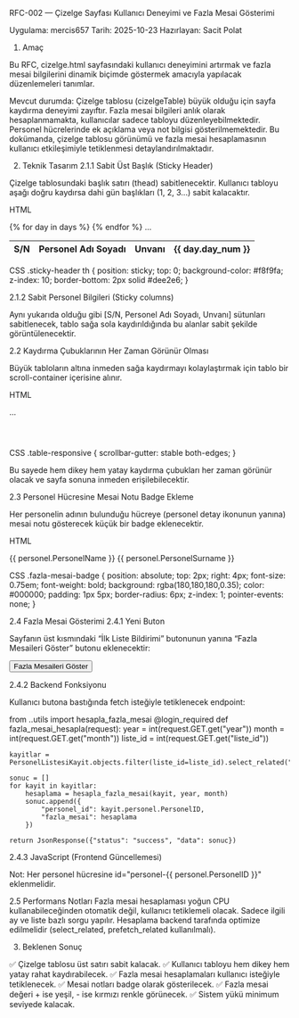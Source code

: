RFC-002 — Çizelge Sayfası Kullanıcı Deneyimi ve Fazla Mesai Gösterimi

Uygulama: mercis657
Tarih: 2025-10-23
Hazırlayan: Sacit Polat

1. Amaç

Bu RFC, cizelge.html sayfasındaki kullanıcı deneyimini artırmak ve fazla mesai bilgilerini dinamik biçimde göstermek amacıyla yapılacak düzenlemeleri tanımlar.

Mevcut durumda:
Çizelge tablosu (cizelgeTable) büyük olduğu için sayfa kaydırma deneyimi zayıftır.
Fazla mesai bilgileri anlık olarak hesaplanmamakta, kullanıcılar sadece tabloyu düzenleyebilmektedir.
Personel hücrelerinde ek açıklama veya not bilgisi gösterilmemektedir.
Bu dokümanda, çizelge tablosu görünümü ve fazla mesai hesaplamasının kullanıcı etkileşimiyle tetiklenmesi detaylandırılmaktadır.

2. Teknik Tasarım
2.1.1 Sabit Üst Başlık (Sticky Header)

Çizelge tablosundaki başlık satırı (thead) sabitlenecektir.
Kullanıcı tabloyu aşağı doğru kaydırsa dahi gün başlıkları (1, 2, 3...) sabit kalacaktır.

HTML
<table id="cizelgeTable" class="table table-bordered table-sm align-middle text-center">
  <thead class="table-light sticky-header">
    <tr>
      <th>S/N</th>
      <th>Personel Adı Soyadı</th>
      <th>Unvanı</th>
      {% for day in days %}
      <th class="{% if day.is_weekend %}weekend{% elif day.is_resmi_tatil %}resmi-tatil{% endif %}">
        {{ day.day_num }}
      </th>
      {% endfor %}
    </tr>
  </thead>
  <tbody>
    ...
  </tbody>
</table>

CSS
.sticky-header th {
    position: sticky;
    top: 0;
    background-color: #f8f9fa;
    z-index: 10;
    border-bottom: 2px solid #dee2e6;
}

2.1.2 Sabit Personel Bilgileri (Sticky columns)

Aynı yukarıda olduğu gibi [S/N, Personel Adı Soyadı, Unvanı] sütunları sabitlenecek, tablo sağa sola kaydırıldığında bu alanlar sabit şekilde görüntülenecektir.

2.2 Kaydırma Çubuklarının Her Zaman Görünür Olması

Büyük tabloların altına inmeden sağa kaydırmayı kolaylaştırmak için tablo bir scroll-container içerisine alınır.

HTML
<div class="table-responsive" style="max-height: calc(100vh - 250px); overflow: auto; padding-bottom: 10px;">
  <table id="cizelgeTable" class="table table-bordered table-sm align-middle text-center">
      ...
  </table>
</div>

CSS
.table-responsive {
    scrollbar-gutter: stable both-edges;
}


Bu sayede hem dikey hem yatay kaydırma çubukları her zaman görünür olacak ve sayfa sonuna inmeden erişilebilecektir.

2.3 Personel Hücresine Mesai Notu Badge Ekleme

Her personelin adının bulunduğu hücreye (personel detay ikonunun yanına) mesai notu gösterecek küçük bir badge eklenecektir.

HTML
<td class="position-relative">
  {{ personel.PersonelName }} {{ personel.PersonelSurname }}
  <i class="bi bi-person-circle text-primary ms-1 person-profile-btn"
     style="cursor: pointer; font-size: 0.9em;"
     data-personel-id="{{ personel.PersonelID }}"
     data-liste-id="{{ liste.id|default:0 }}"
     data-year="{{ current_year }}"
     data-month="{{ current_month }}"
     title="Personel Profili" role="button"></i>

  <span class="fazla-mesai-badge" style="display:none">
      -
  </span>
</td>

CSS
.fazla-mesai-badge {
    position: absolute;
    top: 2px;
    right: 4px;
    font-size: 0.75em;
    font-weight: bold;
    background: rgba(180,180,180,0.35);
    color: #000000;
    padding: 1px 5px;
    border-radius: 6px;
    z-index: 1;
    pointer-events: none;
}

2.4 Fazla Mesai Gösterimi
2.4.1 Yeni Buton

Sayfanın üst kısmındaki “İlk Liste Bildirimi” butonunun yanına “Fazla Mesaileri Göster” butonu eklenecektir:

<button id="showFazlaMesaiBtn" class="btn btn-outline-success btn-sm ms-2">
  <i class="bi bi-clock-history"></i> Fazla Mesaileri Göster
</button>

2.4.2 Backend Fonksiyonu

Kullanıcı butona bastığında fetch isteğiyle tetiklenecek endpoint:

from ..utils import hesapla_fazla_mesai
@login_required
def fazla_mesai_hesapla(request):
    year = int(request.GET.get("year"))
    month = int(request.GET.get("month"))
    liste_id = int(request.GET.get("liste_id"))

    kayitlar = PersonelListesiKayit.objects.filter(liste_id=liste_id).select_related("personel")

    sonuc = []
    for kayit in kayitlar:
        hesaplama = hesapla_fazla_mesai(kayit, year, month)
        sonuc.append({
            "personel_id": kayit.personel.PersonelID,
            "fazla_mesai": hesaplama
        })

    return JsonResponse({"status": "success", "data": sonuc})

2.4.3 JavaScript (Frontend Güncellemesi)
<script>
document.getElementById("showFazlaMesaiBtn").addEventListener("click", function() {
  const [year, month] = donem.split('/');
  const donem = document.getElementById('selectDonem').value; // YYYY/MM
  const listeId = document.getElementById('selectBirim').value;

  fetch(`/fazla-mesai-hesapla?year=${year}&month=${month}&liste_id=${listeId}`)
    .then(response => response.json())
    .then(data => {
      if (data.status === "success") {
        data.data.forEach(item => {
          const badge = document.querySelector(`#personel-${item.personel_id} .fazla-mesai-badge`);
          if (badge) {
            const fm = item.fazla_mesai;
            badge.textContent = `${fm > 0 ? '+' : ''}${fm}`;
            badge.style.background = fm > 0 ? "rgba(0,128,0,0.3)" : "rgba(255,0,0,0.3)";
            badge.style.display = "inline-block";
          }
        });
        Swal.fire("Tamamlandı", "Fazla mesailer hesaplandı.", "success");
      }
    });
});
</script>

Not: Her personel hücresine id="personel-{{ personel.PersonelID }}" eklenmelidir.

2.5 Performans Notları
Fazla mesai hesaplaması yoğun CPU kullanabileceğinden otomatik değil, kullanıcı tetiklemeli olacak.
Sadece ilgili ay ve liste bazlı sorgu yapılır.
Hesaplama backend tarafında optimize edilmelidir (select_related, prefetch_related kullanılmalı).

3. Beklenen Sonuç

✅ Çizelge tablosu üst satırı sabit kalacak.
✅ Kullanıcı tabloyu hem dikey hem yatay rahat kaydırabilecek.
✅ Fazla mesai hesaplamaları kullanıcı isteğiyle tetiklenecek.
✅ Mesai notları badge olarak gösterilecek.
✅ Fazla mesai değeri + ise yeşil, - ise kırmızı renkle görünecek.
✅ Sistem yükü minimum seviyede kalacak.